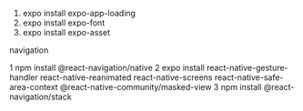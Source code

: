 1. expo install expo-app-loading
2. expo install expo-font
3. expo install expo-asset

navigation

1 npm install @react-navigation/native
2 expo install react-native-gesture-handler react-native-reanimated react-native-screens react-native-safe-area-context @react-native-community/masked-view
3 npm install @react-navigation/stack
